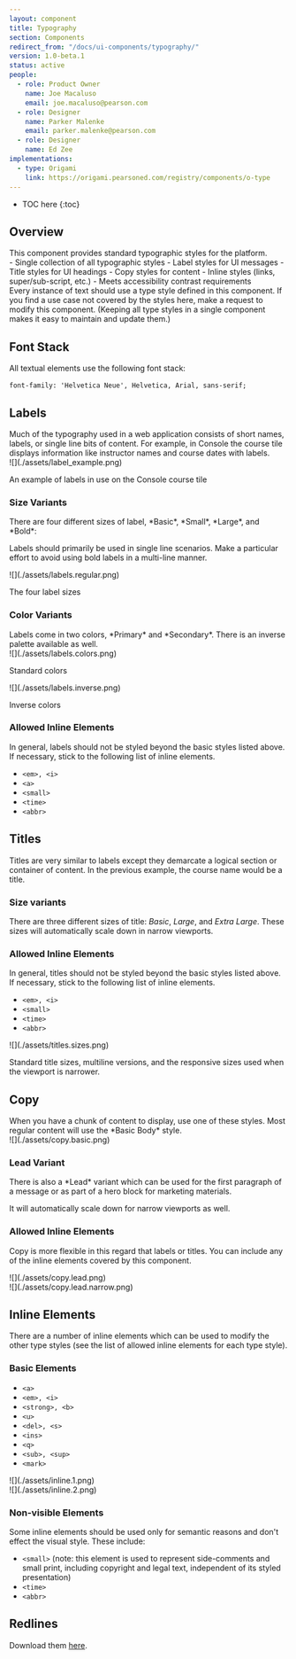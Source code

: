 ```yaml
---
layout: component
title: Typography
section: Components
redirect_from: "/docs/ui-components/typography/"
version: 1.0-beta.1
status: active
people:
  - role: Product Owner
    name: Joe Macaluso
    email: joe.macaluso@pearson.com
  - role: Designer
    name: Parker Malenke
    email: parker.malenke@pearson.com
  - role: Designer
    name: Ed Zee
implementations:
  - type: Origami
    link: https://origami.pearsoned.com/registry/components/o-type
---
```


* TOC here
{:toc}


## Overview
<div markdown="1" class="tagline">
This component provides standard typographic styles for the platform.
</div>

<div markdown="1" class="feature_list">
- Single collection of all typographic styles
- Label styles for UI messages
- Title styles for UI headings
- Copy styles for content
- Inline styles (links, super/sub-script, etc.)
- Meets accessibility contrast requirements
</div>

<div markdown="1" class="usage">
Every instance of text should use a type style defined in this component. If you find a use case not covered by the styles here, make a request to modify this component. (Keeping all type styles in a single component makes it easy to maintain and update them.)
</div>

## Font Stack
All textual elements use the following font stack:

```
font-family: 'Helvetica Neue', Helvetica, Arial, sans-serif;
```

## Labels
<div class="section_text" markdown="1">
Much of the typography used in a web application consists of short names, labels, or single line bits of content. For example, in Console the course tile displays information like instructor names and course dates with labels.
</div>

<div class="images">
<div class="wide_image" markdown="1">
![](./assets/label_example.png)

An example of labels in use on the Console course tile
</div>
</div>

### Size Variants
<div class="section_text" markdown="1">
There are four different sizes of label, *Basic*, *Small*, *Large*, and *Bold*:

Labels should primarily be used in single line scenarios. Make a particular effort to avoid using bold labels in a multi-line manner.
</div>

<div class="images">
<div class="narrow_image" markdown="1">
![](./assets/labels.regular.png)

The four label sizes
</div>
</div>

### Color Variants
<div class="section_text" markdown="1">
Labels come in two colors, *Primary* and *Secondary*. There is an inverse palette available as well.
</div>

<div class="images">
<div class="narrow_image" markdown="1">
![](./assets/labels.colors.png)

Standard colors
</div>

<div class="narrow_image" markdown="1">
![](./assets/labels.inverse.png)

Inverse colors
</div>
</div>

### Allowed Inline Elements
<div class="section_text" markdown="1">
In general, labels should not be styled beyond the basic styles listed above. If necessary, stick to the following list of inline elements.

* `<em>, <i>`
* `<a>`
* `<small>`
* `<time>`
* `<abbr>`
</div>


## Titles
<div class="section_text" markdown="1">
Titles are very similar to labels except they demarcate a logical section or container of content. In the previous example, the course name would be a title.

### Size variants
There are three different sizes of title: *Basic*, *Large*, and *Extra Large*. These sizes will automatically scale down in narrow viewports.

### Allowed Inline Elements
In general, titles should not be styled beyond the basic styles listed above. If necessary, stick to the following list of inline elements.

* `<em>, <i>`
* `<small>`
* `<time>`
* `<abbr>`
</div>

<div class="images">
<div class="wide_image" markdown="1">
![](./assets/titles.sizes.png)

Standard title sizes, multiline versions, and the responsive sizes used when the viewport is narrower.
</div>
</div>


## Copy
<div class="section_text" markdown="1">
When you have a chunk of content to display, use one of these styles. Most regular content will use the *Basic Body* style.
</div>

<div class="images">
<div class="narrow_image" markdown="1">
![](./assets/copy.basic.png)
</div>
</div>

### Lead Variant
<div class="section_text" markdown="1">
There is also a *Lead* variant which can be used for the first paragraph of a message or as part of a hero block for marketing materials.

It will automatically scale down for narrow viewports as well.

### Allowed Inline Elements
Copy is more flexible in this regard that labels or titles. You can include any of the inline elements covered by this component.
</div>

<div class="images">
<div class="wide_image" markdown="1">
![](./assets/copy.lead.png)
</div>

<div class="narrow_image" markdown="1">
![](./assets/copy.lead.narrow.png)
</div>
</div>


## Inline Elements
<div class="section_text" markdown="1">
There are a number of inline elements which can be used to modify the other type styles (see the list of allowed inline elements for each type style).

### Basic Elements

* `<a>`
* `<em>, <i>`
* `<strong>, <b>`
* `<u>`
* `<del>, <s>`
* `<ins>`
* `<q>`
* `<sub>, <sup>`
* `<mark>`
</div>

<div class="images">
<div class="narrow_image" markdown="1">
![](./assets/inline.1.png)
</div>

<div class="narrow_image" markdown="1">
![](./assets/inline.2.png)
</div>
</div>

### Non-visible Elements
<div class="section_text" markdown="1">
Some inline elements should be used only for semantic reasons and don't effect the visual style. These include:

* `<small>` (note: this element is used to represent side-comments and small print, including copyright and legal text, independent of its styled presentation)
* `<time>`
* `<abbr>`
</div>


## Redlines
Download them [here](./assets/redlines.zip).
